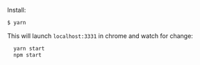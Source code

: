 Install:

```bash
$ yarn
```


This will launch `localhost:3331` in chrome and watch for change:

```bash
  yarn start
  npm start
```











